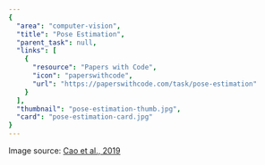 ```yaml
---
{
  "area": "computer-vision",
  "title": "Pose Estimation",
  "parent_task": null,
  "links": [
    {
      "resource": "Papers with Code",
      "icon": "paperswithcode",
      "url": "https://paperswithcode.com/task/pose-estimation"
    }
  ],
  "thumbnail": "pose-estimation-thumb.jpg",
  "card": "pose-estimation-card.jpg"
}
---
```

Image source: [Cao et al., 2019](https://arxiv.org/pdf/1812.08008.pdf)
